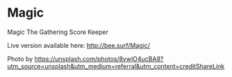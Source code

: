 # Magic
Magic The Gathering Score Keeper

Live version available here: http://bee.surf/Magic/


Photo by https://unsplash.com/photos/8vwjO4ucBA8?utm_source=unsplash&utm_medium=referral&utm_content=creditShareLink
